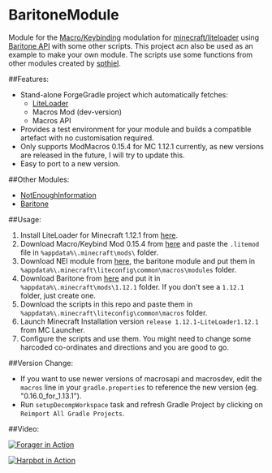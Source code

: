 # BaritoneModule
Module for the [Macro/Keybinding](https://www.minecraftforum.net/forums/mapping-and-modding-java-edition/minecraft-mods/1275039-macro-keybind-mod) modulation for [minecraft/liteloader](https://www.liteloader.com/) using [Baritone API](https://github.com/cabaletta/baritone) with some other scripts. This project acn also be used as an example to make your own module. The scripts use some functions from other modules created by [spthiel](https://github.com/spthiel). 

##Features:
* Stand-alone ForgeGradle project which automatically fetches:
    * [LiteLoader](https://www.liteloader.com/)
    * Macros Mod (dev-version)
    * Macros API
* Provides a test environment for your module and builds a compatible artefact with no customisation required.
* Only supports ModMacros 0.15.4 for MC 1.12.1 currently, as new versions are released in the future, I will try to update this.
* Easy to port to a new version.

##Other Modules:
* [NotEnoughInformation](https://github.com/spthiel/NotEnoughInformation/)
* [Baritone](https://github.com/cabaletta/baritone)

##Usage:
1. Install LiteLoader for Minecraft 1.12.1 from [here](https://www.liteloader.com/download).
2. Download Macro/Keybind Mod 0.15.4 from [here](https://www.minecraftforum.net/forums/mapping-and-modding-java-edition/minecraft-mods/1275039-macro-keybind-mod#dl) and paste the `.litemod` file in `%appdata%\.minecraft\mods\` folder.
3. Download NEI module from [here](https://github.com/spthiel/Modules/blob/master/modules/nei/module_NotEnoughInformation-1.1.1-26.1-0.15.4-mc1.12.1.jar), the baritone module and put them in `%appdata%\.minecraft\liteconfig\common\macros\modules` folder.
4. Download Baritone from [here](https://github.com/cabaletta/baritone/releases/download/v1.2.14/baritone-api-forge-1.2.14.jar) and put it in `%appdata%\.minecraft\mods\1.12.1` folder. If you don't see a `1.12.1` folder, just create one.
5. Download the scripts in this repo and paste them in `%appdata%\.minecraft\liteconfig\common\macros` folder.
6. Launch Minecraft Installation version `release 1.12.1-LiteLoader1.12.1` from MC Launcher.
7. Configure the scripts and use them. You might need to change some harcoded co-ordinates and directions and you are good to go.

##Version Change:

* If you want to use newer versions of macrosapi and macrosdev, edit the `macros` line in your `gradle.properties` to reference the new version (eg. "0.16.0_for_1.13.1").
* Run `setupDecompWorkspace` task and refresh Gradle Project by clicking on `Reimport All Gradle Projects`.
   
##Video:

[![Forager in Action](http://img.youtube.com/vi/bgWFh9VhhUY/0.jpg)](https://youtu.be/bgWFh9VhhUY)

[![Harpbot in Action](http://img.youtube.com/vi/b2HJrHl6v4k/0.jpg)](https://youtu.be/b2HJrHl6v4k)